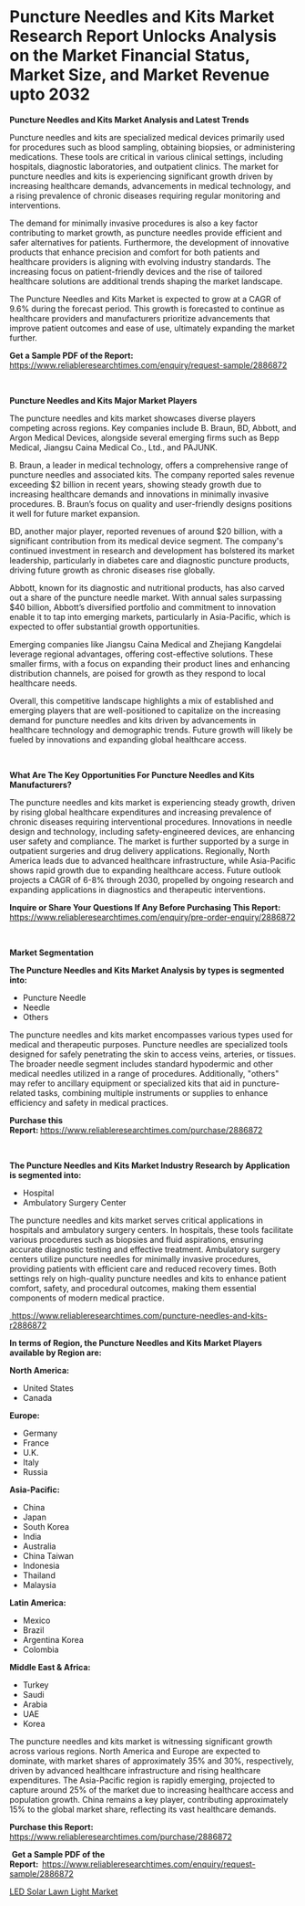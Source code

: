 <p><h1>Puncture Needles and Kits Market Research Report Unlocks Analysis on the Market Financial Status, Market Size, and Market Revenue upto 2032</h1></p><p><strong>Puncture Needles and Kits Market Analysis and Latest Trends</strong></p>
<p><p>Puncture needles and kits are specialized medical devices primarily used for procedures such as blood sampling, obtaining biopsies, or administering medications. These tools are critical in various clinical settings, including hospitals, diagnostic laboratories, and outpatient clinics. The market for puncture needles and kits is experiencing significant growth driven by increasing healthcare demands, advancements in medical technology, and a rising prevalence of chronic diseases requiring regular monitoring and interventions.</p><p>The demand for minimally invasive procedures is also a key factor contributing to market growth, as puncture needles provide efficient and safer alternatives for patients. Furthermore, the development of innovative products that enhance precision and comfort for both patients and healthcare providers is aligning with evolving industry standards. The increasing focus on patient-friendly devices and the rise of tailored healthcare solutions are additional trends shaping the market landscape.</p><p>The Puncture Needles and Kits Market is expected to grow at a CAGR of 9.6% during the forecast period. This growth is forecasted to continue as healthcare providers and manufacturers prioritize advancements that improve patient outcomes and ease of use, ultimately expanding the market further.</p></p>
<p><strong>Get a Sample PDF of the Report:&nbsp;</strong> <a href="https://www.reliableresearchtimes.com/enquiry/request-sample/2886872?utm_campaign=2205&utm_medium=2&utm_source=Github&utm_content=ia&utm_term=13032025&utm_id=puncture-needles-and-kits">https://www.reliableresearchtimes.com/enquiry/request-sample/2886872</a></p>
<p>&nbsp;</p>
<p><strong>Puncture Needles and Kits Major Market Players</strong></p>
<p><p>The puncture needles and kits market showcases diverse players competing across regions. Key companies include B. Braun, BD, Abbott, and Argon Medical Devices, alongside several emerging firms such as Bepp Medical, Jiangsu Caina Medical Co., Ltd., and PAJUNK.</p><p>B. Braun, a leader in medical technology, offers a comprehensive range of puncture needles and associated kits. The company reported sales revenue exceeding $2 billion in recent years, showing steady growth due to increasing healthcare demands and innovations in minimally invasive procedures. B. Braun’s focus on quality and user-friendly designs positions it well for future market expansion.</p><p>BD, another major player, reported revenues of around $20 billion, with a significant contribution from its medical device segment. The company's continued investment in research and development has bolstered its market leadership, particularly in diabetes care and diagnostic puncture products, driving future growth as chronic diseases rise globally.</p><p>Abbott, known for its diagnostic and nutritional products, has also carved out a share of the puncture needle market. With annual sales surpassing $40 billion, Abbott’s diversified portfolio and commitment to innovation enable it to tap into emerging markets, particularly in Asia-Pacific, which is expected to offer substantial growth opportunities.</p><p>Emerging companies like Jiangsu Caina Medical and Zhejiang Kangdelai leverage regional advantages, offering cost-effective solutions. These smaller firms, with a focus on expanding their product lines and enhancing distribution channels, are poised for growth as they respond to local healthcare needs.</p><p>Overall, this competitive landscape highlights a mix of established and emerging players that are well-positioned to capitalize on the increasing demand for puncture needles and kits driven by advancements in healthcare technology and demographic trends. Future growth will likely be fueled by innovations and expanding global healthcare access.</p></p>
<p>&nbsp;</p>
<p><strong>What Are The Key Opportunities For Puncture Needles and Kits Manufacturers?</strong></p>
<p><p>The puncture needles and kits market is experiencing steady growth, driven by rising global healthcare expenditures and increasing prevalence of chronic diseases requiring interventional procedures. Innovations in needle design and technology, including safety-engineered devices, are enhancing user safety and compliance. The market is further supported by a surge in outpatient surgeries and drug delivery applications. Regionally, North America leads due to advanced healthcare infrastructure, while Asia-Pacific shows rapid growth due to expanding healthcare access. Future outlook projects a CAGR of 6-8% through 2030, propelled by ongoing research and expanding applications in diagnostics and therapeutic interventions.</p></p>
<p><strong>Inquire or Share Your Questions If Any Before Purchasing This Report:</strong> <a href="https://www.reliableresearchtimes.com/enquiry/pre-order-enquiry/2886872?utm_campaign=2205&utm_medium=2&utm_source=Github&utm_content=ia&utm_term=13032025&utm_id=puncture-needles-and-kits">https://www.reliableresearchtimes.com/enquiry/pre-order-enquiry/2886872</a></p>
<p>&nbsp;</p>
<p><strong>Market Segmentation</strong></p>
<p><strong>The Puncture Needles and Kits Market Analysis by types is segmented into:</strong></p>
<p><ul><li>Puncture Needle</li><li>Needle</li><li>Others</li></ul></p>
<p><p>The puncture needles and kits market encompasses various types used for medical and therapeutic purposes. Puncture needles are specialized tools designed for safely penetrating the skin to access veins, arteries, or tissues. The broader needle segment includes standard hypodermic and other medical needles utilized in a range of procedures. Additionally, "others" may refer to ancillary equipment or specialized kits that aid in puncture-related tasks, combining multiple instruments or supplies to enhance efficiency and safety in medical practices.</p></p>
<p><strong>Purchase this Report:&nbsp;</strong><a href="https://www.reliableresearchtimes.com/purchase/2886872?utm_campaign=2205&utm_medium=2&utm_source=Github&utm_content=ia&utm_term=13032025&utm_id=puncture-needles-and-kits">https://www.reliableresearchtimes.com/purchase/2886872</a></p>
<p>&nbsp;</p>
<p><strong>The Puncture Needles and Kits Market Industry Research by Application is segmented into:</strong></p>
<p><ul><li>Hospital</li><li>Ambulatory Surgery Center</li></ul></p>
<p><p>The puncture needles and kits market serves critical applications in hospitals and ambulatory surgery centers. In hospitals, these tools facilitate various procedures such as biopsies and fluid aspirations, ensuring accurate diagnostic testing and effective treatment. Ambulatory surgery centers utilize puncture needles for minimally invasive procedures, providing patients with efficient care and reduced recovery times. Both settings rely on high-quality puncture needles and kits to enhance patient comfort, safety, and procedural outcomes, making them essential components of modern medical practice.</p></p>
<p><a href="https://www.reliableresearchtimes.com/puncture-needles-and-kits-r2886872?utm_campaign=2205&utm_medium=2&utm_source=Github&utm_content=ia&utm_term=13032025&utm_id=puncture-needles-and-kits">&nbsp;https://www.reliableresearchtimes.com/puncture-needles-and-kits-r2886872</a></p>
<p><strong>In terms of Region, the Puncture Needles and Kits Market Players available by Region are:</strong></p>
<p>
    <p> <strong> North America: </strong>
        <ul>
            <li>United States</li>
            <li>Canada</li>
        </ul>
        </p> 
    <p> <strong> Europe: </strong>
        <ul>
            <li>Germany</li>
            <li>France</li>
            <li>U.K.</li>
            <li>Italy</li>
            <li>Russia</li>
        </ul>
        </p> 
    <p> <strong> Asia-Pacific: </strong>
        <ul>
            <li>China</li>
            <li>Japan</li>
            <li>South Korea</li>
            <li>India</li>
            <li>Australia</li>
            <li>China Taiwan</li>
            <li>Indonesia</li>
            <li>Thailand</li>
            <li>Malaysia</li>
        </ul>
        </p> 
    <p> <strong> Latin America: </strong>
        <ul>
            <li>Mexico</li>
            <li>Brazil</li>
            <li>Argentina Korea</li>
            <li>Colombia</li>
        </ul>
        </p> 
    <p> <strong> Middle East & Africa: </strong>
        <ul>
            <li>Turkey</li>
            <li>Saudi</li>
            <li>Arabia</li>
            <li>UAE</li>
            <li>Korea</li>
        </ul>
    </p>
    </p>
<p><p>The puncture needles and kits market is witnessing significant growth across various regions. North America and Europe are expected to dominate, with market shares of approximately 35% and 30%, respectively, driven by advanced healthcare infrastructure and rising healthcare expenditures. The Asia-Pacific region is rapidly emerging, projected to capture around 25% of the market due to increasing healthcare access and population growth. China remains a key player, contributing approximately 15% to the global market share, reflecting its vast healthcare demands.</p></p>
<p><strong>Purchase this Report: </strong><a href="https://www.reliableresearchtimes.com/purchase/2886872?utm_campaign=2205&utm_medium=2&utm_source=Github&utm_content=ia&utm_term=13032025&utm_id=puncture-needles-and-kits">https://www.reliableresearchtimes.com/purchase/2886872</a></p>
<p>&nbsp;<strong>Get a Sample PDF of the Report:&nbsp;&nbsp;</strong><a href="https://www.reliableresearchtimes.com/enquiry/request-sample/2886872?utm_campaign=2205&utm_medium=2&utm_source=Github&utm_content=ia&utm_term=13032025&utm_id=puncture-needles-and-kits">https://www.reliableresearchtimes.com/enquiry/request-sample/2886872</a></p>
<p><strong></strong></p>
<p><p><a href="https://github.com/SanjidaKhan901/Market-Research-Report-List-1/blob/main/led-solar-lawn-light-market.md?utm_campaign=2205&utm_medium=2&utm_source=Github&utm_content=ia&utm_term=13032025&utm_id=puncture-needles-and-kits">LED Solar Lawn Light Market</a></p></p>